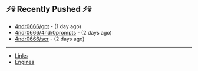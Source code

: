 ## ⚡💀 Recently Pushed ⚡💀


- [4ndr0666/gpt](https://github.com/4ndr0666/gpt) - (1 day ago)
- [4ndr0666/4ndr0prompts](https://github.com/4ndr0666/4ndr0prompts) - (2 days ago)
- [4ndr0666/scr](https://github.com/4ndr0666/scr) - (2 days ago)

---
- [Links](https://github.com/4ndr0666/Links/blob/main/README.md)        
- [Engines](https://github.com/hoothin/SearchJumper/discussions/73)    

